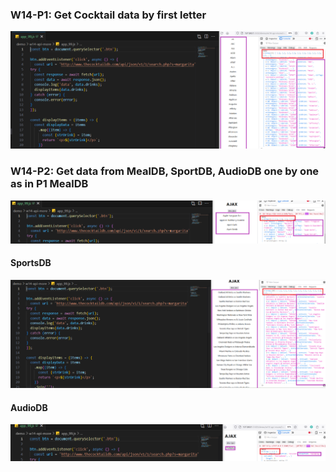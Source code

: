### W14-P1: Get Cocktail data by first letter

![w14-p1.png](./1.PNG)
### W14-P2: Get data from MealDB, SportDB, AudioDB one by one as in P1 MealDB

![w14-p2-1.png](./2.PNG)

#### SportsDB

![w14-p2-2.png](./3.PNG)

#### AudioDB

![w14-p2-3.png](./4.PNG)
